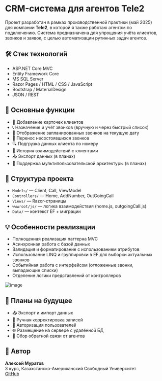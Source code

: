 # CRM-система для агентов Tele2

Проект разработан в рамках производственной практики (май 2025) для компании **Tele2**, в которой я также работаю агентом по подключению.
Система предназначена для упрощения учёта клиентов, звонков и заявок, с целью автоматизации рутинных задач агентов.

## 🛠 Стек технологий

- ASP.NET Core MVC
- Entity Framework Core
- MS SQL Server
- Razor Pages / HTML / CSS / JavaScript
- Bootstrap / MaterialDesign
- JSON / REST

## 🚀 Основные функции

- 📇 Добавление карточек клиентов
- 📞 Назначение и учёт звонков (вручную и через быстрый список)
- 📅 Отображение запланированных звонков на текущую дату
- 🔁 Перенос несостоявшихся звонков
- 🔍 Подгрузка данных клиента по номеру
- 🧾 История взаимодействий с клиентами
- 📤 Экспорт данных (в планах)
- 👥 Поддержка мультипользовательской архитектуры (в планах)

## 📂 Структура проекта

- `Models/` — Client, Call, ViewModel
- `Controllers/` — Home, AddNumber, OutGoingCall
- `Views/` — Razor-страницы
- `wwwroot/js/` — логика взаимодействия (home.js, outgoingCall.js)
- `Data/` — контекст EF + миграции

## 💡 Особенности реализации

- Полноценная реализация паттерна MVC
- Асинхронная работа с базой данных
- Валидация и форматирование с использованием атрибутов
- Использование LINQ и группировки в EF для выборки актуальных звонков
- Событийная работа с интерфейсом (отложенные звонки, выпадающие списки)
- Отделение логики представлений от контроллеров

![image](https://github.com/user-attachments/assets/8fd7c792-c896-474b-a503-f742d2da5f37)


## 🔮 Планы на будущее

- 📤 Экспорт и импорт данных
- 📝 Ручная корректировка записей
- 🔐 Авторизация пользователей
- 🌐 Размещение на сервере с удалённой БД
- 📢 Сбор обратной связи от агентов

## 📎 Автор

**Алексей Муратов**  
3 курс, Казахстанско-Американский Свободный Университет  
[GitHub](https://github.com/alexpingui)
